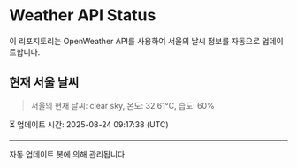 
# Weather API Status

이 리포지토리는 OpenWeather API를 사용하여 서울의 날씨 정보를 자동으로 업데이트합니다.

## 현재 서울 날씨
> 서울의 현재 날씨: clear sky, 온도: 32.61°C, 습도: 60%

⏳ 업데이트 시간: 2025-08-24 09:17:38 (UTC)

---
자동 업데이트 봇에 의해 관리됩니다.
